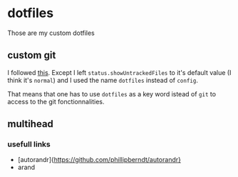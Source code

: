 # dotfiles
Those are my custom dotfiles

## custom git
I followed [this](https://www.atlassian.com/git/tutorials/dotfiles). Except I left `status.showUntrackedFiles` to it's default value (I think it's `normal`) and I used the name `dotfiles` instead of `config`.

That means that one has to use `dotfiles` as a key word istead of `git` to access to the git fonctionnalities.

## multihead
### usefull links
 * [autorandr]{https://github.com/phillipberndt/autorandr}
 * arand